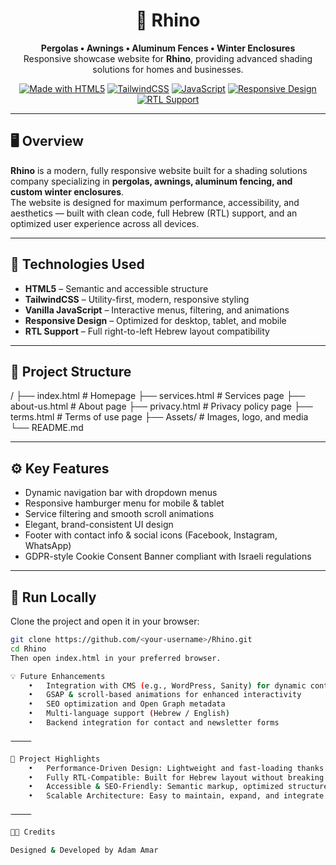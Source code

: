 <div align="center">

# 🦏 Rhino

**Pergolas • Awnings • Aluminum Fences • Winter Enclosures**  
Responsive showcase website for **Rhino**, providing advanced shading solutions for homes and businesses.

[![Made with HTML5](https://img.shields.io/badge/HTML5-E44D26?style=flat&logo=html5&logoColor=white)](https://developer.mozilla.org/en-US/docs/Web/Guide/HTML/HTML5)
[![TailwindCSS](https://img.shields.io/badge/TailwindCSS-38B2AC?style=flat&logo=tailwind-css&logoColor=white)](https://tailwindcss.com/)
[![JavaScript](https://img.shields.io/badge/JavaScript-F7DF1E?style=flat&logo=javascript&logoColor=black)](https://developer.mozilla.org/en-US/docs/Web/JavaScript)
[![Responsive Design](https://img.shields.io/badge/Responsive-Design-blue?style=flat)](#)
[![RTL Support](https://img.shields.io/badge/RTL-Hebrew-lightgrey?style=flat)](#)

</div>

---

## 🖥️ Overview

**Rhino** is a modern, fully responsive website built for a shading solutions company specializing in **pergolas, awnings, aluminum fencing, and custom winter enclosures**.  
The website is designed for maximum performance, accessibility, and aesthetics — built with clean code, full Hebrew (RTL) support, and an optimized user experience across all devices.

---

## 🧩 Technologies Used

- **HTML5** – Semantic and accessible structure
- **TailwindCSS** – Utility-first, modern, responsive styling
- **Vanilla JavaScript** – Interactive menus, filtering, and animations
- **Responsive Design** – Optimized for desktop, tablet, and mobile
- **RTL Support** – Full right-to-left Hebrew layout compatibility

---

## 📁 Project Structure

/
├── index.html # Homepage
├── services.html # Services page
├── about-us.html # About page
├── privacy.html # Privacy policy page
├── terms.html # Terms of use page
├── Assets/ # Images, logo, and media
└── README.md

---

## ⚙️ Key Features

- Dynamic navigation bar with dropdown menus
- Responsive hamburger menu for mobile & tablet
- Service filtering and smooth scroll animations
- Elegant, brand-consistent UI design
- Footer with contact info & social icons (Facebook, Instagram, WhatsApp)
- GDPR-style Cookie Consent Banner compliant with Israeli regulations

---

## 🚀 Run Locally

Clone the project and open it in your browser:

```bash
git clone https://github.com/<your-username>/Rhino.git
cd Rhino
Then open index.html in your preferred browser.

💡 Future Enhancements
	•	Integration with CMS (e.g., WordPress, Sanity) for dynamic content
	•	GSAP & scroll-based animations for enhanced interactivity
	•	SEO optimization and Open Graph metadata
	•	Multi-language support (Hebrew / English)
	•	Backend integration for contact and newsletter forms

⸻

🧠 Project Highlights
	•	Performance-Driven Design: Lightweight and fast-loading thanks to TailwindCSS and clean JS.
	•	Fully RTL-Compatible: Built for Hebrew layout without breaking responsiveness.
	•	Accessible & SEO-Friendly: Semantic markup, optimized structure, and minimal dependencies.
	•	Scalable Architecture: Easy to maintain, expand, and integrate with future technologies.

⸻

👨‍💻 Credits

Designed & Developed by Adam Amar
```
